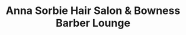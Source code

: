 ---
title: "Anna Sorbie Hair Salon & Bowness Barber Lounge"
url: /bowness-on-windermere/anna-sorbie-hair-salon-and-bowness-barber-lounge/
shop: hairdresser
---